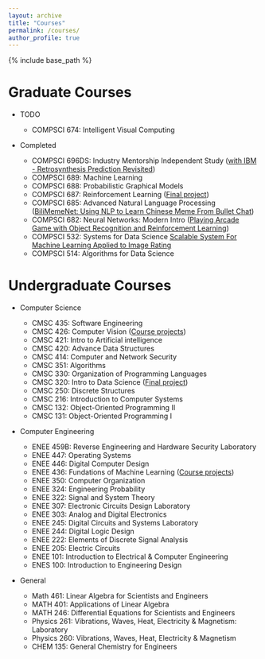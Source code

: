 ```yaml
---
layout: archive
title: "Courses"
permalink: /courses/
author_profile: true
---
```


{% include base_path %}

Graduate Courses
======
* TODO
    * COMPSCI 674: Intelligent Visual Computing

* Completed
    * COMPSCI 696DS: Industry Mentorship Independent Study ([with IBM - Retrosynthesis Prediction Revisited](https://research.ibm.com/publications/retrosynthesis-prediction-revisited))
    * COMPSCI 689: Machine Learning
    * COMPSCI 688: Probabilistic Graphical Models
    * COMPSCI 687: Reinforcement Learning ([Final project](https://github.com/h-tu/course_reports/blob/main/cs687/687_Final.pdf))
    * COMPSCI 685: Advanced Natural Language Processing ([BiliMemeNet: Using NLP to Learn Chinese Meme From Bullet Chat](https://github.com/h-tu/course_reports/blob/main/grad_projects/cs685_BiliMemeNet.pdf))
    * COMPSCI 682: Neural Networks: Modern Intro ([Playing Arcade Game with Object Recognition and Reinforcement Learning](https://github.com/h-tu/course_reports/blob/main/grad_projects/682_Final_Paper.pdf))
    * COMPSCI 532: Systems for Data Science [Scalable System For Machine Learning Applied to Image Rating](https://github.com/h-tu/course_reports/blob/main/grad_projects/532_Final_Report__2_.pdf)
    * COMPSCI 514: Algorithms for Data Science
    
Undergraduate Courses
======

* Computer Science
    * CMSC 435: Software Engineering
    * CMSC 426: Computer Vision ([Course projects](https://github.com/h-tu/course_reports/tree/main/cs426))
    * CMSC 421: Intro to Artificial intelligence
    * CMSC 420: Advance Data Structures
    * CMSC 414: Computer and Network Security
    * CMSC 351: Algorithms
    * CMSC 330: Organization of Programming Languages
    * CMSC 320: Intro to Data Science ([Final project](https://h-tu.github.io/cs320final/))
    * CMSC 250: Discrete Structures
    * CMSC 216: Introduction to Computer Systems
    * CMSC 132: Object-Oriented Programming II
    * CMSC 131: Object-Oriented Programming I

* Computer Engineering
    * ENEE 459B: Reverse Engineering and Hardware Security Laboratory
    * ENEE 447: Operating Systems
    * ENEE 446: Digital Computer Design
    * ENEE 436: Fundations of Machine Learning ([Course projects](https://github.com/h-tu/course_reports/tree/main/ee436))
    * ENEE 350: Computer Organization
    * ENEE 324: Engineering Probability
    * ENEE 322: Signal and System Theory
    * ENEE 307: Electronic Circuits Design Laboratory
    * ENEE 303: Analog and Digital Electronics
    * ENEE 245: Digital Circuits and Systems Laboratory
    * ENEE 244: Digital Logic Design
    * ENEE 222: Elements of Discrete Signal Analysis
    * ENEE 205: Electric Circuits
    * ENEE 101: Introduction to Electrical & Computer Engineering
    * ENES 100: Introduction to Engineering Design

* General
    * Math 461: Linear Algebra for Scientists and Engineers
    * MATH 401: Applications of Linear Algebra
    * MATH 246: Differential Equations for Scientists and Engineers
    * Physics 261: Vibrations, Waves, Heat, Electricity & Magnetism: Laboratory
    * Physics 260: Vibrations, Waves, Heat, Electricity & Magnetism
    * CHEM 135: General Chemistry for Engineers